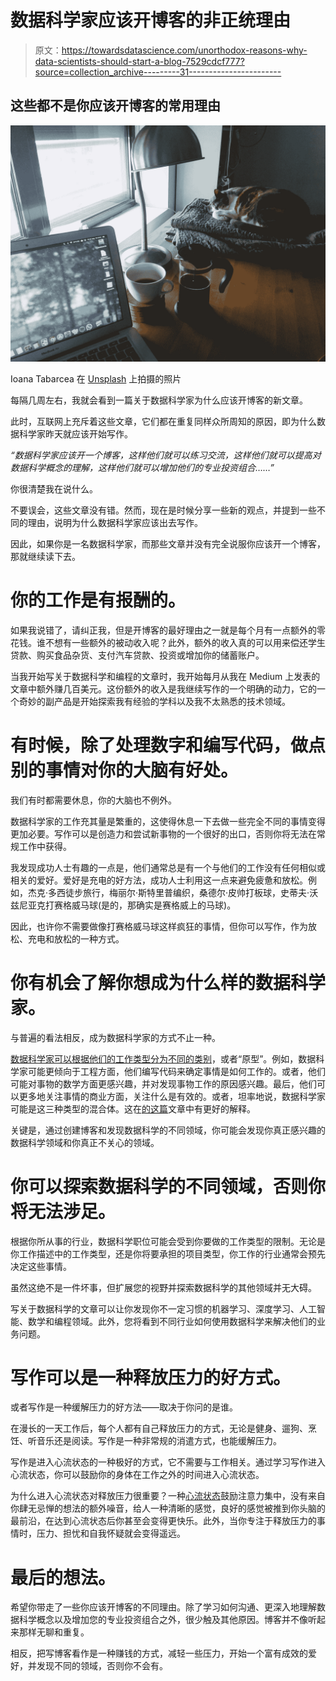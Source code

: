 # 数据科学家应该开博客的非正统理由

> 原文：<https://towardsdatascience.com/unorthodox-reasons-why-data-scientists-should-start-a-blog-7529cdcf777?source=collection_archive---------31----------------------->

## 这些都不是你应该开博客的常用理由

![](img/d9f7749672254982b061666b3fc0b061.png)

Ioana Tabarcea 在 [Unsplash](https://unsplash.com?utm_source=medium&utm_medium=referral) 上拍摄的照片

每隔几周左右，我就会看到一篇关于数据科学家为什么应该开博客的新文章。

此时，互联网上充斥着这些文章，它们都在重复同样众所周知的原因，即为什么数据科学家昨天就应该开始写作。

*“数据科学家应该开一个博客，这样他们就可以练习交流，这样他们就可以提高对数据科学概念的理解，这样他们就可以增加他们的专业投资组合……”*

你很清楚我在说什么。

不要误会，这些文章没有错。然而，现在是时候分享一些新的观点，并提到一些不同的理由，说明为什么数据科学家应该出去写作。

因此，如果你是一名数据科学家，而那些文章并没有完全说服你应该开一个博客，那就继续读下去。

# 你的工作是有报酬的。

如果我说错了，请纠正我，但是开博客的最好理由之一就是每个月有一点额外的零花钱。谁不想有一些额外的被动收入呢？此外，额外的收入真的可以用来偿还学生贷款、购买食品杂货、支付汽车贷款、投资或增加你的储蓄账户。

当我开始写关于数据科学和编程的文章时，我开始每月从我在 Medium 上发表的文章中额外赚几百美元。这份额外的收入是我继续写作的一个明确的动力，它的一个奇妙的副产品是开始探索我有经验的学科以及我不太熟悉的技术领域。

# 有时候，除了处理数字和编写代码，做点别的事情对你的大脑有好处。

我们有时都需要休息，你的大脑也不例外。

数据科学家的工作充其量是繁重的，这使得休息一下去做一些完全不同的事情变得更加必要。写作可以是创造力和尝试新事物的一个很好的出口，否则你将无法在常规工作中获得。

我发现成功人士有趣的一点是，他们通常总是有一个与他们的工作没有任何相似或相关的爱好。爱好是充电的好方法，成功人士利用这一点来避免疲惫和放松。例如，杰克·多西徒步旅行，梅丽尔·斯特里普编织，桑德尔·皮帅打板球，史蒂夫·沃兹尼亚克打赛格威马球(是的，那确实是赛格威上的马球)。

因此，也许你不需要做像打赛格威马球这样疯狂的事情，但你可以写作，作为放松、充电和放松的一种方式。

# 你有机会了解你想成为什么样的数据科学家。

与普遍的看法相反，成为数据科学家的方式不止一种。

[数据科学家可以根据他们的工作类型分为不同的类别](/the-three-data-scientist-archetypes-148b304be539)，或者“原型”。例如，数据科学家可能更倾向于工程方面，他们编写代码来确定事情是如何工作的。或者，他们可能对事物的数学方面更感兴趣，并对发现事物工作的原因感兴趣。最后，他们可以更多地关注事情的商业方面，关注什么是有效的。或者，坦率地说，数据科学家可能是这三种类型的混合体。这在[的这篇](/the-three-data-scientist-archetypes-148b304be539)文章中有更好的解释。

关键是，通过创建博客和发现数据科学的不同领域，你可能会发现你真正感兴趣的数据科学领域和你真正不关心的领域。

# 你可以探索数据科学的不同领域，否则你将无法涉足。

根据你所从事的行业，数据科学职位可能会受到你要做的工作类型的限制。无论是你工作描述中的工作类型，还是你将要承担的项目类型，你工作的行业通常会预先决定这些事情。

虽然这绝不是一件坏事，但扩展您的视野并探索数据科学的其他领域并无大碍。

写关于数据科学的文章可以让你发现你不一定习惯的机器学习、深度学习、人工智能、数学和编程领域。此外，您将看到不同行业如何使用数据科学来解决他们的业务问题。

# 写作可以是一种释放压力的好方式。

或者写作是一种缓解压力的好方法——取决于你问的是谁。

在漫长的一天工作后，每个人都有自己释放压力的方式，无论是健身、遛狗、烹饪、听音乐还是阅读。写作是一种非常规的消遣方式，也能缓解压力。

写作是进入心流状态的一种极好的方式，它不需要与工作相关。通过学习写作进入心流状态，你可以鼓励你的身体在工作之外的时间进入心流状态。

为什么进入心流状态对释放压力很重要？一种[心流状态](https://www.headspace.com/articles/flow-state)鼓励注意力集中，没有来自你肆无忌惮的想法的额外噪音，给人一种清晰的感觉，良好的感觉被推到你头脑的最前沿，在达到心流状态后你甚至会变得更快乐。此外，当你专注于释放压力的事情时，压力、担忧和自我怀疑就会变得遥远。

# 最后的想法。

希望你带走了一些你应该开博客的不同理由。除了学习如何沟通、更深入地理解数据科学概念以及增加您的专业投资组合之外，很少触及其他原因。博客并不像听起来那样无聊和重复。

相反，把写博客看作是一种赚钱的方式，减轻一些压力，开始一个富有成效的爱好，并发现不同的领域，否则你不会有。